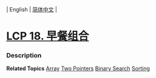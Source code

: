 | English | [简体中文](README.md) |

# [LCP 18. 早餐组合](https://leetcode.cn/problems/2vYnGI)
 ### Description

**Related Topics**  [Array](https://leetcode.cn/tag/array) [Two Pointers](https://leetcode.cn/tag/two-pointers) [Binary Search](https://leetcode.cn/tag/binary-search) [Sorting](https://leetcode.cn/tag/sorting) 